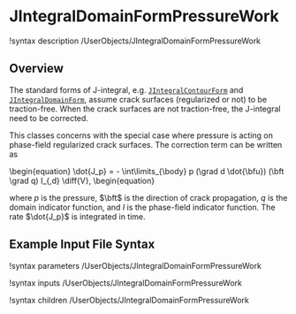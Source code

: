 # JIntegralDomainFormPressureWork

!syntax description /UserObjects/JIntegralDomainFormPressureWork

## Overview

The standard forms of J-integral, e.g. [`JIntegralContourForm`](JIntegralContourForm.md) and [`JIntegralDomainForm`](JIntegralDomainForm.md), assume crack surfaces (regularized or not) to be traction-free. When the crack surfaces are not traction-free, the J-integral need to be corrected.

This classes concerns with the special case where pressure is acting on phase-field regularized crack surfaces. The correction term can be written as

\begin{equation}
  \dot{J_p} = - \int\limits_{\body} p (\grad d \dot{\bfu}) (\bft \grad q) I_{,d} \diff{V},
\begin{equation}

where $p$ is the pressure, $\bft$ is the direction of crack propagation, $q$ is the domain indicator function, and $I$ is the phase-field indicator function. The rate $\dot{J_p}$ is integrated in time.

## Example Input File Syntax

!syntax parameters /UserObjects/JIntegralDomainFormPressureWork

!syntax inputs /UserObjects/JIntegralDomainFormPressureWork

!syntax children /UserObjects/JIntegralDomainFormPressureWork
